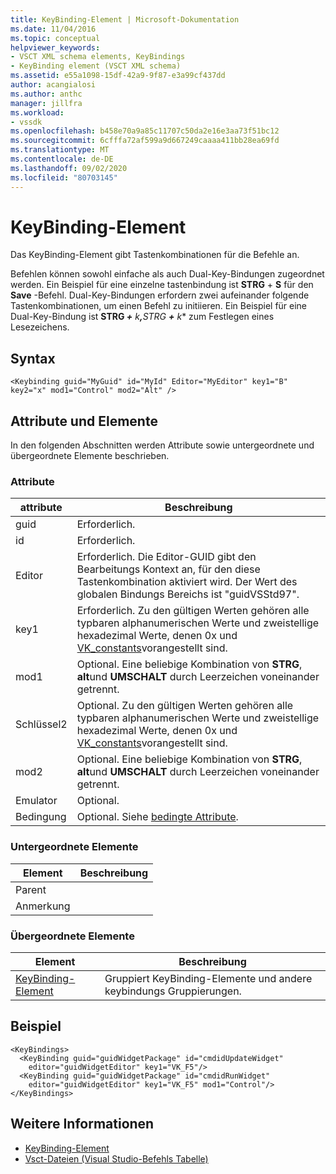 ```yaml
---
title: KeyBinding-Element | Microsoft-Dokumentation
ms.date: 11/04/2016
ms.topic: conceptual
helpviewer_keywords:
- VSCT XML schema elements, KeyBindings
- KeyBinding element (VSCT XML schema)
ms.assetid: e55a1098-15df-42a9-9f87-e3a99cf437dd
author: acangialosi
ms.author: anthc
manager: jillfra
ms.workload:
- vssdk
ms.openlocfilehash: b458e70a9a85c11707c50da2e16e3aa73f51bc12
ms.sourcegitcommit: 6cfffa72af599a9d667249caaaa411bb28ea69fd
ms.translationtype: MT
ms.contentlocale: de-DE
ms.lasthandoff: 09/02/2020
ms.locfileid: "80703145"
---
```

# <a name="keybinding-element"></a>KeyBinding-Element
Das KeyBinding-Element gibt Tastenkombinationen für die Befehle an.

 Befehlen können sowohl einfache als auch Dual-Key-Bindungen zugeordnet werden. Ein Beispiel für eine einzelne tastenbindung ist **STRG** + **S** für den **Save** -Befehl. Dual-Key-Bindungen erfordern zwei aufeinander folgende Tastenkombinationen, um einen Befehl zu initiieren. Ein Beispiel für eine Dual-Key-Bindung ist <strong>STRG *+</strong> k<strong>,</strong>STRG <strong>+</strong> k** zum Festlegen eines Lesezeichens.

## <a name="syntax"></a>Syntax

```
<Keybinding guid="MyGuid" id="MyId" Editor="MyEditor" key1="B" key2="x" mod1="Control" mod2="Alt" />
```

## <a name="attributes-and-elements"></a>Attribute und Elemente
 In den folgenden Abschnitten werden Attribute sowie untergeordnete und übergeordnete Elemente beschrieben.

### <a name="attributes"></a>Attribute

|attribute|Beschreibung|
|---------------|-----------------|
|guid|Erforderlich.|
|id|Erforderlich.|
|Editor|Erforderlich. Die Editor-GUID gibt den Bearbeitungs Kontext an, für den diese Tastenkombination aktiviert wird. Der Wert des globalen Bindungs Bereichs ist "guidVSStd97".|
|key1|Erforderlich. Zu den gültigen Werten gehören alle typbaren alphanumerischen Werte und zweistellige hexadezimal Werte, denen 0x und [VK_constants](/windows/desktop/inputdev/virtual-key-codes)vorangestellt sind.|
|mod1|Optional. Eine beliebige Kombination von **STRG**, **alt**und **UMSCHALT** durch Leerzeichen voneinander getrennt.|
|Schlüssel2|Optional. Zu den gültigen Werten gehören alle typbaren alphanumerischen Werte und zweistellige hexadezimal Werte, denen 0x und [VK_constants](/windows/desktop/inputdev/virtual-key-codes)vorangestellt sind.|
|mod2|Optional. Eine beliebige Kombination von **STRG**, **alt**und **UMSCHALT** durch Leerzeichen voneinander getrennt.|
|Emulator|Optional.|
|Bedingung|Optional. Siehe [bedingte Attribute](../extensibility/vsct-xml-schema-conditional-attributes.md).|

### <a name="child-elements"></a>Untergeordnete Elemente

|Element|Beschreibung|
|-------------|-----------------|
|Parent||
|Anmerkung||

### <a name="parent-elements"></a>Übergeordnete Elemente

|Element|Beschreibung|
|-------------|-----------------|
|[KeyBinding-Element](../extensibility/keybindings-element.md)|Gruppiert KeyBinding-Elemente und andere keybindungs Gruppierungen.|

## <a name="example"></a>Beispiel

```
<KeyBindings>
  <KeyBinding guid="guidWidgetPackage" id="cmdidUpdateWidget"
    editor="guidWidgetEditor" key1="VK_F5"/>
  <KeyBinding guid="guidWidgetPackage" id="cmdidRunWidget"
    editor="guidWidgetEditor" key1="VK_F5" mod1="Control"/>
</KeyBindings>
```

## <a name="see-also"></a>Weitere Informationen
- [KeyBinding-Element](../extensibility/keybindings-element.md)
- [Vsct-Dateien (Visual Studio-Befehls Tabelle)](../extensibility/internals/visual-studio-command-table-dot-vsct-files.md)
